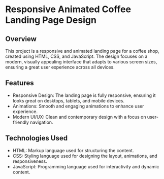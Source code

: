 # Responsive Animated Coffee Landing Page Design

## Overview
This project is a responsive and animated landing page for a coffee shop, created using HTML, CSS, and JavaScript. The design focuses on a modern, visually appealing interface that adapts to various screen sizes, ensuring a great user experience across all devices.

## Features
- Responsive Design: The landing page is fully responsive, ensuring it looks great on desktops, tablets, and mobile devices.
- Animations: Smooth and engaging animations to enhance user experience.
- Modern UI/UX: Clean and contemporary design with a focus on user-friendly navigation.

## Technologies Used
- HTML: Markup language used for structuring the content.
- CSS: Styling language used for designing the layout, animations, and responsiveness.
- JavaScript: Programming language used for interactivity and dynamic content.